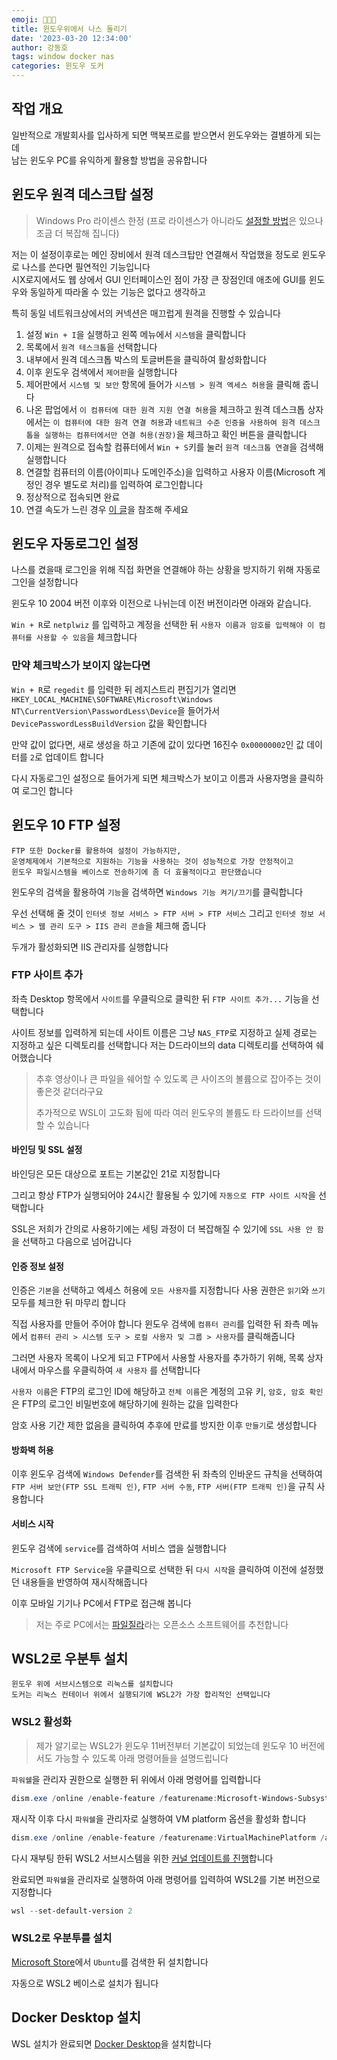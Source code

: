 ```yaml
---
emoji: 🧑‍💻🐳
title: 윈도우위에서 나스 돌리기
date: '2023-03-20 12:34:00'
author: 강동호
tags: window docker nas
categories: 윈도우 도커
---
```


## 작업 개요
일반적으로 개발회사를 입사하게 되면 맥북프로를 받으면서 윈도우와는 결별하게 되는데    
남는 윈도우 PC를 유익하게 활용할 방법을 공유합니다

## 윈도우 원격 데스크탑 설정
> Windows Pro 라이센스 한정 (프로 라이센스가 아니라도 [설정할 방법](https://www.lainyzine.com/ko/article/how-to-use-remote-desktop-in-windows-10-home-with-rdp-wrapper/)은 있으나 조금 더 복잡해 집니다)

저는 이 설정이후로는 메인 장비에서 원격 데스크탑만 연결해서 작업했을 정도로 윈도우로 나스를 쓴다면 필연적인 기능입니다   
시X로지에서도 웹 상에서 GUI 인터페이스인 점이 가장 큰 장점인데 애초에 GUI를 윈도우와 동일하게 따라올 수 있는 기능은 없다고 생각하고

특히 동일 네트워크상에서의 커넥션은 매끄럽게 원격을 진행할 수 있습니다

1. 설정 `Win + I`을 실행하고 왼쪽 메뉴에서 `시스템`을 클릭합니다
2. 목록에서 `원격 테스크톱`을 선택합니다
3. 내부에서 원격 데스크톱 박스의 토글버튼을 클릭하여 활성화합니다
4. 이후 윈도우 검색에서 `제어판`을 실행합니다
5. 제어판에서 `시스템 및 보안` 항목에 들어가 `시스템 > 원격 엑세스 허용`을 클릭해 줍니다
6. 나온 팝업에서 `이 컴퓨터에 대한 원격 지원 연결 허용`을 체크하고 원격 데스크톱 상자에서는 `이 컴퓨터에 대한 원격 연결 허용`과 `네트워크 수준 인증을 사용하여 원격 데스크톱을 실행하는 컴퓨터에서만 연결 허용(권장)`을 체크하고 확인 버튼을 클릭합니다
7. 이제는 원격으로 접속할 컴퓨터에서 `Win + S`키를 눌러 `원격 데스크톱 연결`을 검색해 실행합니다
8. 연결할 컴퓨터의 이름(아이피나 도메인주소)을 입력하고 사용자 이름(Microsoft 계정인 경우 별도로 처리)를 입력하여 로그인합니다
9. 정상적으로 접속되면 완료
10. 연결 속도가 느린 경우 [이 글](https://m.blog.naver.com/toruin84/222875583683)을 참조해 주세요

## 윈도우 자동로그인 설정
나스를 켰을때 로그인을 위해 직접 화면을 연결해야 하는 상황을 방지하기 위해 자동로그인을 설정합니다

윈도우 10 2004 버전 이후와 이전으로 나뉘는데 이전 버전이라면 아래와 같습니다.

`Win + R`로 `netplwiz` 를 입력하고 계정을 선택한 뒤 `사용자 이름과 암호를 입력해야 이 컴퓨터를 사용할 수 있음`을 체크합니다

### 만약 체크박스가 보이지 않는다면
`Win + R`로 `regedit` 를 입력한 뒤 레지스트리 편집기가 열리면 `HKEY_LOCAL_MACHINE\SOFTWARE\Microsoft\Windows NT\CurrentVersion\PasswordLess\Device`을 들어가서 `DevicePasswordLessBuildVersion` 값을 확인합니다

만약 값이 없다면, 새로 생성을 하고 기존에 값이 있다면 16진수 `0x00000002`인 값 데이터를 `2`로 업데이트 합니다

다시 자동로그인 설정으로 들어가게 되면 체크박스가 보이고 이름과 사용자명을 클릭하여 로그인 합니다

## 윈도우 10 FTP 설정
```
FTP 또한 Docker를 활용하여 설정이 가능하지만,
운영체제에서 기본적으로 지원하는 기능을 사용하는 것이 성능적으로 가장 안정적이고
윈도우 파일시스템을 베이스로 전송하기에 좀 더 효율적이다고 판단했습니다
```
윈도우의 검색을 활용하여 `기능`을 검색하면 `Windows 기능 켜기/끄기`를 클릭합니다

우선 선택해 줄 것이 `인터넷 정보 서비스 > FTP 서버 > FTP 서비스` 그리고 `인터넷 정보 서비스 > 웹 관리 도구 > IIS 관리 콘솔`을 체크해 줍니다

두개가 활성화되면 IIS 관리자를 실행합니다

### FTP 사이트 추가
좌측 Desktop 항목에서 `사이트`를 우클릭으로 클릭한 뒤 `FTP 사이트 추가...` 기능을 선택합니다

사이트 정보를 입력하게 되는데 사이트 이름은 그냥 `NAS_FTP`로 지정하고 실제 경로는 지정하고 싶은 디렉토리를 선택합니다
저는 D드라이브의 data 디렉토리를 선택하여 쉐어했습니다
> 추후 영상이나 큰 파일을 쉐어할 수 있도록 큰 사이즈의 볼륨으로 잡아주는 것이 좋은것 같더라구요
> 
> 추가적으로 WSL이 고도화 됨에 따라 여러 윈도우의 볼륨도 타 드라이브를 선택할 수 있습니다

#### 바인딩 및 SSL 설정
바인딩은 모든 대상으로 포트는 기본값인 21로 지정합니다

그리고 항상 FTP가 실행되어야 24시간 활용될 수 있기에 `자동으로 FTP 사이트 시작`을 선택합니다

SSL은 저희가 간의로 사용하기에는 세팅 과정이 더 복잡해질 수 있기에 `SSL 사용 안 함`을 선택하고 다음으로 넘어갑니다

#### 인증 정보 설정
인증은 `기본`을 선택하고 엑세스 허용에 `모든 사용자`를 지정합니다
사용 권한은 `읽기`와 `쓰기` 모두를 체크한 뒤 마무리 합니다

직접 사용자를 만들어 주어야 합니다
윈도우 검색에 `컴퓨터 관리`를 입력한 뒤 좌측 메뉴에서 `컴퓨터 관리 > 시스템 도구 > 로컬 사용자 및 그룹 > 사용자`를 클릭해줍니다

그러면 사용자 목록이 나오게 되고 FTP에서 사용할 사용자를 추가하기 위해, 목록 상자 내에서 마우스를 우클릭하여 `새 사용자` 를 선택합니다

`사용자 이름`은 FTP의 로그인 ID에 해당하고 `전체 이름`은 계정의 고유 키, `암호, 암호 확인`은 FTP의 로그인 비밀번호에 해당하기에 원하는 값을 입력한다

암호 사용 기간 제한 없음을 클릭하여 추후에 만료를 방지한 이후 `만들기`로 생성합니다

#### 방화벽 허용
이후 윈도우 검색에 `Windows Defender`를 검색한 뒤 좌측의 인바운드 규칙을 선택하여 `FTP 서버 보안(FTP SSL 트래픽 인)`, `FTP 서버 수동`, `FTP 서버(FTP 트래픽 인)`을 규칙 사용합니다

#### 서비스 시작
윈도우 검색에 `service`를 검색하여 서비스 앱을 실행합니다

`Microsoft FTP Service`을 우클릭으로 선택한 뒤 `다시 시작`을 클릭하여 이전에 설정했던 내용들을 반영하여 재시작해줍니다

이후 모바일 기기나 PC에서 FTP로 접근해 봅니다
> 저는 주로 PC에서는 [파일질라](https://filezilla-project.org/download.php?type=client)라는 오픈소스 소프트웨어를 추천합니다

## WSL2로 우분투 설치
```
윈도우 위에 서브시스템으로 리눅스를 설치합니다
도커는 리눅스 컨테이너 위에서 실행되기에 WSL2가 가장 합리적인 선택입니다
```

### WSL2 활성화
> 제가 알기로는 WSL2가 윈도우 11버전부터 기본값이 되었는데 윈도우 10 버전에서도 가능할 수 있도록 아래 명령어들을 설명드립니다

`파워쉘`을 관리자 권한으로 실행한 뒤 위에서 아래 명령어를 입력합니다
```ps1
dism.exe /online /enable-feature /featurename:Microsoft-Windows-Subsystem-Linux /all /norestart
```
재시작 이후 다시 `파워쉘`을 관리자로 실행하여 VM platform 옵션을 활성화 합니다
```ps1
dism.exe /online /enable-feature /featurename:VirtualMachinePlatform /all /norestart
```
다시 재부팅 한뒤 WSL2 서브시스템을 위한 [커널 업데이트를 진행](https://learn.microsoft.com/ko-KR/windows/wsl/install-manual#step-4---download-the-linux-kernel-update-package)합니다

완료되면 `파워쉘`을 관리자로 실행하여 아래 명령어를 입력하여 WSL2를 기본 버전으로 지정합니다
```ps1
wsl --set-default-version 2
```

### WSL2로 우분투를 설치
[Microsoft Store](https://apps.microsoft.com/store/detail/ubuntu/9PDXGNCFSCZV)에서 `Ubuntu`를 검색한 뒤 설치합니다

자동으로 WSL2 베이스로 설치가 됩니다

## Docker Desktop 설치
WSL 설치가 완료되면 [Docker Desktop](https://www.docker.com/products/docker-desktop/)을 설치합니다 
